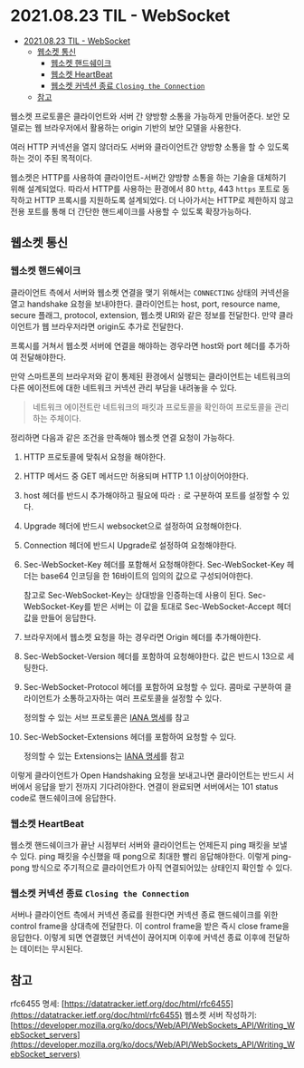 # 2021.08.23 TIL - WebSocket

- [2021.08.23 TIL - WebSocket](#20210823-til---websocket)
  - [웹소켓 통신](#웹소켓-통신)
    - [웹소켓 핸드쉐이크](#웹소켓-핸드쉐이크)
    - [웹소켓 HeartBeat](#웹소켓-heartbeat)
    - [웹소켓 커넥션 종료 `Closing the Connection`](#웹소켓-커넥션-종료-closing-the-connection)
  - [참고](#참고)

웹소켓 프로토콜은 클라이언트와 서버 간 양방향 소통을 가능하게 만들어준다. 보안 모델로는 웹 브라우저에서 활용하는 origin 기반의 보안 모델을 사용한다.

여러 HTTP 커넥션을 열지 않더라도 서버와 클라이언트간 양방향 소통을 할 수 있도록 하는 것이 주된 목적이다.

웹소켓은 HTTP를 사용하여 클라이언트-서버간 양방향 소통을 하는 기술을 대체하기 위해 설계되었다. 따라서 HTTP를 사용하는 환경에서 80 `http`, 443 `https` 포트로 동작하고 HTTP 프록시를 지원하도록 설계되었다. 더 나아가서는 HTTP로 제한하지 않고 전용 포트를 통해 더 간단한 핸드셰이크를 사용할 수 있도록 확장가능하다.

## 웹소켓 통신

### 웹소켓 핸드쉐이크

클라이언트 측에서 서버와 웹소켓 연결을 맺기 위해서는 `CONNECTING` 상태의 커넥션을 열고 handshake 요청을 보내야한다. 클라이언트는 host, port, resource name, secure 플래그, protocol, extension, 웹소켓 URI와 같은 정보를 전달한다. 만약 클라이언트가 웹 브라우저라면 origin도 추가로 전달한다.

프록시를 거쳐서 웹소켓 서버에 연결을 해야하는 경우라면 host와 port 헤더를 추가하여 전달해야한다.

만약 스마트폰의 브라우저와 같이 통제된 환경에서 실행되는 클라이언트는 네트워크의 다른 에이전트에 대한 네트워크 커넥션 관리 부담을 내려놓을 수 있다.

> 네트워크 에이전트란 네트워크의 패킷과 프로토콜을 확인하여 프로토콜을 관리하는 주체이다.

정리하면 다음과 같은 조건을 만족해야 웹소켓 연결 요청이 가능하다.

1. HTTP 프로토콜에 맞춰서 요청을 해야한다.
2. HTTP 메서드 중 GET 메서드만 허용되며 HTTP 1.1 이상이어야한다.
3. host 헤더를 반드시 추가해야하고 필요에 따라 `:` 로 구분하여 포트를 설정할 수 있다.
4. Upgrade 헤더에 반드시 websocket으로 설정하여 요청해야한다.
5. Connection 헤더에 반드시 Upgrade로 설정하여 요청해야한다.
6. Sec-WebSocket-Key 헤더를 포함해서 요청해야한다. Sec-WebSocket-Key 헤더는 base64 인코딩을 한 16바이트의 임의의 값으로 구성되어야한다.

    참고로 Sec-WebSocket-Key는 상대방을 인증하는데 사용이 된다. Sec-WebSocket-Key를 받은 서버는 이 값을 토대로 Sec-WebSocket-Accept 헤더 값을 만들어 응답한다.

7. 브라우저에서 웹소켓 요청을 하는 경우라면 Origin 헤더를 추가해야한다.
8. Sec-WebSocket-Version 헤더를 포함하여 요청해야한다. 값은 반드시 13으로 세팅한다.
9. Sec-WebSocket-Protocol 헤더를 포함하여 요청할 수 있다. 콤마로 구분하여 클라이언트가 소통하고자하는 여러 프로토콜을 설정할 수 있다.

    정의할 수 있는 서브 프로토콜은 [IANA 명세](https://www.iana.org/assignments/websocket/websocket.xml#subprotocol-name)를 참고

10. Sec-WebSocket-Extensions 헤더를 포함하여 요청할 수 있다.

    정의할 수 있는 Extensions는 [IANA 명세](https://www.iana.org/assignments/websocket/websocket.xml#extension-name)를 참고

이렇게 클라이언트가 Open Handshaking 요청을 보내고나면 클라이언트는 반드시 서버에서 응답을 받기 전까지 기다려야한다. 연결이 완료되면 서버에서는 101 status code로 핸드쉐이크에 응답한다.

### 웹소켓 HeartBeat

웹소켓 핸드쉐이크가 끝난 시점부터 서버와 클라이언트는 언제든지 ping 패킷을 보낼 수 있다. ping 패킷을 수신했을 때 pong으로 최대한 빨리 응답해야한다. 이렇게 ping-pong 방식으로 주기적으로 클라이언트가 아직 연결되어있는 상태인지 확인할 수 있다.

### 웹소켓 커넥션 종료 `Closing the Connection`

서버나 클라이언트 측에서 커넥션 종료를 원한다면 커넥션 종료 핸드쉐이크를 위한 control frame을 상대측에 전달한다. 이 control frame을 받은 즉시 close frame을 응답한다. 이렇게 되면 연결했던 커넥션이 끊어지며 이후에 커넥션 종료 이후에 전달하는 데이터는 무시된다.

## 참고

rfc6455 명세: [https://datatracker.ietf.org/doc/html/rfc6455](https://datatracker.ietf.org/doc/html/rfc6455)
웹소켓 서버 작성하기: [https://developer.mozilla.org/ko/docs/Web/API/WebSockets_API/Writing_WebSocket_servers](https://developer.mozilla.org/ko/docs/Web/API/WebSockets_API/Writing_WebSocket_servers)
